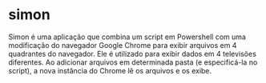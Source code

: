 # simon

Simon é uma aplicação que combina um script em Powershell com uma modificação do navegador Google Chrome para exibir arquivos em 4 quadrantes do navegador. Ele é utilizado para exibir dados em 4 televisões diferentes.
Ao adicionar arquivos em determinada pasta (e especificá-la no script), a nova instância do Chrome lê os arquivos e os exibe.
